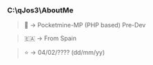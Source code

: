 ### C:\qJos3\AboutMe

> 📎 -> Pocketmine-MP (PHP based) Pre-Dev

> 🇪🇦 -> From Spain

> ⭐ -> 04/02/???? (dd/mm/yy)

